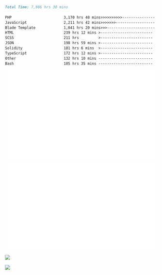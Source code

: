 <!--START_SECTION:waka-->

```markdown
Total Time: 7,986 hrs 30 mins

PHP                        3,170 hrs 48 mins>>>>>>>>>>---------------   39.06 %
JavaScript                 2,211 hrs 42 mins>>>>>>>------------------   27.24 %
Blade Template             1,041 hrs 20 mins>>>----------------------   12.83 %
HTML                       239 hrs 12 mins >------------------------   02.95 %
SCSS                       211 hrs         >------------------------   02.60 %
JSON                       198 hrs 59 mins >------------------------   02.45 %
Solidity                   181 hrs 6 mins  >------------------------   02.23 %
TypeScript                 172 hrs 12 mins >------------------------   02.12 %
Other                      132 hrs 10 mins -------------------------   01.63 %
Bash                       105 hrs 35 mins -------------------------   01.30 %
```

<!--END_SECTION:waka-->

![](https://raw.githubusercontent.com/DrMaxis/github-stats-transparent/output/generated/overview.svg)
![](https://raw.githubusercontent.com/DrMaxis/github-stats-transparent/output/generated/languages.svg)

![](https://git-readme-stats-drmaxis-projects.vercel.app/api?username=drmaxis&show_icons=true&theme=outrun&count_private=true&show=reviews,discussions_started,discussions_answered,prs_merged,prs_merged_percentage&custom_title=2024%20Github%20Rank)
 
<a href="https://count.getloli.com/"><img src="https://count.getloli.com/get/@:maxis-the-alchemist?theme=rule34"></a>
<!-- https://count.getloli.com/get/@alchemist?theme=rule34 -->
<br>

